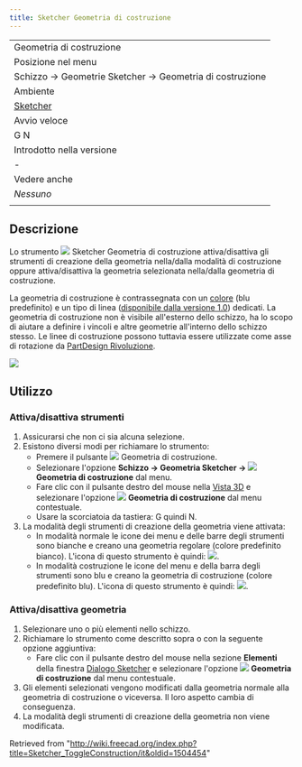 ```yaml
---
title: Sketcher Geometria di costruzione
---
```

|  |
| --- |
| Geometria di costruzione |
| Posizione nel menu |
| Schizzo → Geometrie Sketcher → Geometria di costruzione |
| Ambiente |
| [Sketcher](/Sketcher_Workbench/it "Sketcher Workbench/it") |
| Avvio veloce |
| G N |
| Introdotto nella versione |
| - |
| Vedere anche |
| *Nessuno* |
|  |

## Descrizione

Lo strumento ![](/images/Sketcher_ToggleConstruction.svg) Sketcher Geometria di costruzione attiva/disattiva gli strumenti di creazione della geometria nella/dalla modalità di costruzione oppure attiva/disattiva la geometria selezionata nella/dalla geometria di costruzione.

La geometria di costruzione è contrassegnata con un [colore](/Sketcher_Preferences/it#Appearance "Sketcher Preferences/it") (blu predefinito) e un tipo di linea ([disponibile dalla versione 1.0](/Release_notes_1.0/it "Release notes 1.0/it")) dedicati. La geometria di costruzione non è visibile all'esterno dello schizzo, ha lo scopo di aiutare a definire i vincoli e altre geometrie all'interno dello schizzo stesso. Le linee di costruzione possono tuttavia essere utilizzate come asse di rotazione da [PartDesign Rivoluzione](/PartDesign_Revolution/it "PartDesign Revolution/it").

![](/images/Sketcher_ConstructionMode_fr_01.png)

## Utilizzo

### Attiva/disattiva strumenti

1. Assicurarsi che non ci sia alcuna selezione.
2. Esistono diversi modi per richiamare lo strumento:
   * Premere il pulsante ![](/images/Sketcher_ToggleConstruction.svg) Geometria di costruzione.
   * Selezionare l'opzione **Schizzo → Geometria Sketcher → ![](/images/Sketcher_ToggleConstruction.svg) Geometria di costruzione** dal menu.
   * Fare clic con il pulsante destro del mouse nella [Vista 3D](/3D_view/it "3D view/it") e selezionare l'opzione **![](/images/Sketcher_ToggleConstruction.svg) Geometria di costruzione** dal menu contestuale.
   * Usare la scorciatoia da tastiera: G quindi N.
3. La modalità degli strumenti di creazione della geometria viene attivata:
   * In modalità normale le icone dei menu e delle barre degli strumenti sono bianche e creano una geometria regolare (colore predefinito bianco). L'icona di questo strumento è quindi: ![](/images/Sketcher_ToggleConstruction.svg).
   * In modalità costruzione le icone del menu e della barra degli strumenti sono blu e creano la geometria di costruzione (colore predefinito blu). L'icona di questo strumento è quindi: ![](/images/Sketcher_ToggleConstruction_Constr.svg).

### Attiva/disattiva geometria

1. Selezionare uno o più elementi nello schizzo.
2. Richiamare lo strumento come descritto sopra o con la seguente opzione aggiuntiva:
   * Fare clic con il pulsante destro del mouse nella sezione **Elementi** della finestra [Dialogo Sketcher](/Sketcher_Dialog/it "Sketcher Dialog/it") e selezionare l'opzione **![](/images/Sketcher_ToggleConstruction.svg) Geometria di costruzione** dal menu contestuale.
3. Gli elementi selezionati vengono modificati dalla geometria normale alla geometria di costruzione o viceversa. Il loro aspetto cambia di conseguenza.
4. La modalità degli strumenti di creazione della geometria non viene modificata.

Retrieved from "<http://wiki.freecad.org/index.php?title=Sketcher_ToggleConstruction/it&oldid=1504454>"